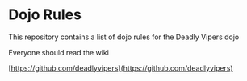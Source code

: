 Dojo Rules
==========

This repository contains a list of dojo rules for the Deadly Vipers dojo

Everyone should read the wiki

[https://github.com/deadlyvipers](https://github.com/deadlyvipers)
